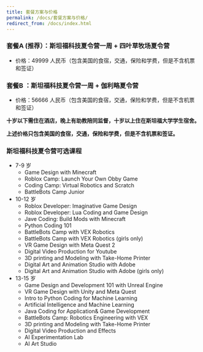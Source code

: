 ```yaml
---
title: 套餐方案与价格
permalink: /docs/套餐方案与价格/
redirect_from: /docs/index.html
---
```


### 套餐A (推荐）：斯坦福科技夏令营一周 + 四叶草牧场夏令营 

* 价格：49999 人民币（包含美国的食宿，交通，保险和学费，但是不含机票和签证）


### 套餐B ：斯坦福科技夏令营一周 + 伽利略夏令营 

* 价格：56666 人民币（包含美国的食宿，交通，保险和学费，但是不含机票和签证）

**十岁以下需住在酒店，晚上有助教陪同监督，十岁以上住在斯坦福大学学生宿舍。**

**上述价格只包含美国的食宿，交通，保险和学费，但是不含机票和签证。**


### 斯坦福科技夏令营可选课程

* 7-9 岁
  * Game Design with Minecraft
  * Roblox Camp: Launch Your Own Obby Game
  * Coding Camp: Virtual Robotics and Scratch
  * BattleBots Camp Junior
* 10-12 岁
  * Roblox Developer: Imaginative Game Design
  * Roblox Developer: Lua Coding and Game Design
  * Jave Coding: Build Mods with Minecraft
  * Python Coding 101
  * BattleBots Camp with VEX Robotics
  * BattleBots Camp with VEX Robotics (girls only)
  * VR Game Design with Meta Quest 2
  * Digital Video Production for Youtube
  * 3D printing and Modeling with Take-Home Printer
  * Digital Art and Animation Studio with Adobe
  * Digital Art and Animation Studio with Adobe (girls only)
* 13-15 岁
  * Game Design and Development 101 with Unreal Engine
  * VR Game Design with Unity and Meta Quest
  * Intro to Python Coding for Machine Learning
  * Artificial Intelligence and Machine Learning
  * Java Coding for Application& Game Development
  * BattleBots Camp: Robotics Engineering with VEX
  * 3D printing and Modeling with Take-Home Printer
  * Digital Video Production and Effects
  * AI Experimentation Lab
  * AI Art Studio
